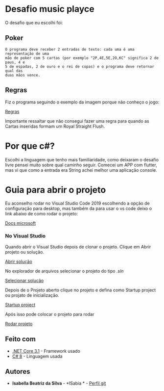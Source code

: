 # Desafio music playce

O desafio que eu escolhi foi:

## Poker

```
O programa deve receber 2 entradas de texto: cada uma é uma representação de uma
mão de poker com 5 cartas (por exemplo "2P,4E,5E,2O,KC" significa 2 de paus, 4 e 
5 de espadas, 2 de ouro e o rei de copas) e o programa deve retornar qual das
duas mãos vence.
```
## Regras

Fiz o programa seguindo o exemplo da imagem porque não conheço o jogo:

[Regras](Screenshots/Regras.PNG)

Importante ressaltar que não consegui fazer uma regra para quando as Cartas inseridas formam um Royal Straight Flush.

# Por que c#?

Escolhi a linguagem que tenho mais familiaridade, como deixaram o desafio livre pensei muito sobre qual caminho seguir. Comecei um APP com flutter, mas vi que como a entrada era String achei melhor uma aplicação console.

# Guia para abrir o projeto

Eu aconselho rodar no Visual Studio Code 2019 escolhendo a opção de configuração para desktop, mas também da para usar o vs code deixo o link abaixo de como rodar o projeto:

[Docs microsoft](https://docs.microsoft.com/pt-br/dotnet/core/tutorials/with-visual-studio-code)

### No Visual Studio

Quando abrir o Visual Studio depois de clonar o projeto. Clique em Abrir projeto ou solução.

[Abrir solução](Screenshots/AbrirProjeto.PNG)

No explorador de arquivos selecionar o projeto do tipo *.sln*

[Selecionar solução](Screenshots/Solution.PNG)

Depois de o Projeto aberto clique no projeto e defina como Startup project ou projato de inicialização.

[Startup project](Screenshots/GerenciadorDeSolucao.PNG)

Após isso pode colocar o projeto para rodar

[Rodar projeto](Screenshots/RodarProjetoPNG.PNG)


## Feito com

* [.NET Core 3.1](https://docs.microsoft.com/pt-br/dotnet/core/) - Framework usado
* [C# 8](https://docs.microsoft.com/pt-br/dotnet/csharp/) - Linguagem usada

## Autores

* **Isabella Beatriz da Silva** - *ISabia * - [Perfil git](https://github.com/isabia)
